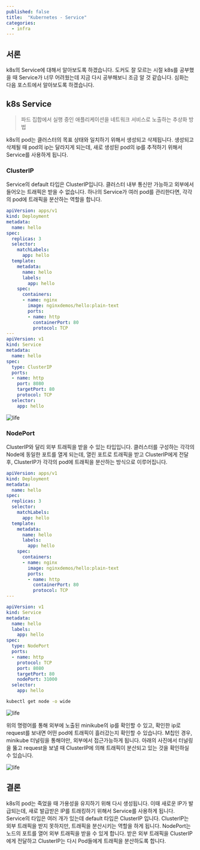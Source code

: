 ```yaml
---
published: false
title:  "Kubernetes - Service"
categories:
  - infra
---
```


## 서론

k8s의 Service에 대해서 알아보도록 하겠습니다. 도커도 잘 모르는 시절 k8s를 공부했을 때 Service가 너무 어려웠는데 지금 다시 공부해보니 조금 알 것 같습니다. 심화는 다음 포스트에서 알아보도록 하겠습니다.

## k8s Service

> 파드 집합에서 실행 중인 애플리케이션을 네트워크 서비스로 노출하는 추상화 방법

k8s의 pod는 클러스터의 목표 상태와 일치하기 위해서 생성되고 삭제됩니다. 생성되고 삭제될 때 pod의 ip는 달라지게 되는데, 새로 생성된 pod의 ip를 추적하기 위해서 Service를 사용하게 됩니다.

### ClusterIP

Service의 default 타입은 ClusterIP입니다. 클러스터 내부 통신만 가능하고 외부에서 들어오는 트래픽은 받을 수 없습니다. 하나의 Service가 여러 pod를 관리한다면, 각각의 pod에 트래픽을 분산하는 역할을 합니다.

~~~yml
apiVersion: apps/v1
kind: Deployment
metadata:
  name: hello
spec:
  replicas: 3
  selector:
    matchLabels:
      app: hello
  template:
    metadata:
      name: hello
      labels:
        app: hello
    spec:
      containers:
      - name: nginx
        image: nginxdemos/hello:plain-text
        ports:
        - name: http
          containerPort: 80
          protocol: TCP
---
apiVersion: v1
kind: Service
metadata:
  name: hello
spec:
  type: ClusterIP
  ports:
  - name: http
    port: 8080
    targetPort: 80
    protocol: TCP
  selector:
    app: hello
~~~

![life](https://github.com/02ggang9/02ggang9.github.io/blob/master/_posts/images/infra/k8sService1/service1.png?raw=true)

### NodePort

ClusterIP와 달리 외부 트래픽을 받을 수 있는 타입입니다. 클러스터를 구성하는 각각의 Node에 동일한 포트를 열게 되는데, 열린 포트로 트래픽을 받고 ClusterIP에게 전달 후, ClusterIP가 각각의 pod에 트래픽을 분산하는 방식으로 이루어집니다.

~~~yml
apiVersion: apps/v1
kind: Deployment
metadata:
  name: hello
spec:
  replicas: 3
  selector:
    matchLabels:
      app: hello
  template:
    metadata:
      name: hello
      labels:
        app: hello
    spec:
      containers:
      - name: nginx
        image: nginxdemos/hello:plain-text
        ports:
        - name: http
          containerPort: 80
          protocol: TCP
---

apiVersion: v1
kind: Service
metadata:
  name: hello
  labels:
    app: hello
spec:
  type: NodePort
  ports:
  - name: http
    protocol: TCP
    port: 8080
    targetPort: 80
    nodePort: 31000
  selector:
    app: hello
~~~

~~~sh
kubectl get node -o wide
~~~

![life](https://github.com/02ggang9/02ggang9.github.io/blob/master/_posts/images/infra/k8sService1/service2.png?raw=true)

위의 명령어를 통해 외부에 노출된 minikube의 ip를 확인할 수 있고, 확인한 ip로 request를 보내면 어떤 pod에 트래픽이 흘러갔는지 확인할 수 있습니다. M칩인 경우, minikube 터널링을 통해야만, 외부에서 접근가능하게 됩니다. 아래의 사진에서 터널링을 뚫고 request을 보낼 때 ClusterIP에 의해 트래픽이 분산되고 있는 것을 확인하실 수 있습니다. 

![life](https://github.com/02ggang9/02ggang9.github.io/blob/master/_posts/images/infra/k8sService1/service3.png?raw=true)

## 결론

k8s의 pod는 죽었을 때 가용성을 유지하기 위해 다시 생성됩니다. 이때 새로운 IP가 발급되는데, 새로 발급받은 IP를 트래킹하기 위해서 Service를 사용하게 됩니다. Service의 타입은 여러 개가 있는데 default 타입은 ClusterIP 입니다. ClusterIP는 외부 트래픽을 받지 못하지만, 트래픽을 분산시키는 역할을 하게 됩니다. NodePort는 노드의 포트를 열어 외부 트래픽을 받을 수 있게 합니다. 받은 외부 트래픽을 ClusterIP에게 전달하고 ClusterIP는 다시 Pod들에게 트래픽을 분산하도록 합니다.
